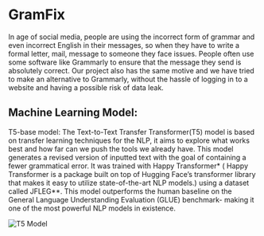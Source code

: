 
# GramFix

In age of social media, people are using the incorrect form of grammar and even 
incorrect English in their messages, so when they have to write a formal letter, mail, message 
to someone they face issues. People often use some software like Grammarly to ensure that the 
message they send is absolutely correct. 
Our project also has the same motive and we have tried to make an alternative to Grammarly, 
without the hassle of logging in to a website and having a possible risk of data leak.

## Machine Learning Model:

T5-base model:
The Text-to-Text Transfer Transformer(T5) model is based on transfer learning techniques for 
the NLP, it aims to explore what works best and how far can we push the tools we already 
have. 
This model generates a revised version of inputted text with the goal of containing a fewer 
grammatical error. It was trained with Happy Transformer* ( Happy Transformer is a package 
built on top of Hugging Face’s transformer library that makes it easy to utilize state-of-the-art 
NLP models.) using a dataset called JFLEG**. This model outperforms the human baseline 
on the General Language Understanding Evaluation (GLUE) benchmark- making it one of the 
most powerful NLP models in existence.

![T5 Model](https://1.bp.blogspot.com/-o4oiOExxq1s/Xk26XPC3haI/AAAAAAAAFU8/NBlvOWB84L0PTYy9TzZBaLf6fwPGJTR0QCLcBGAsYHQ/s640/image3.gif)

